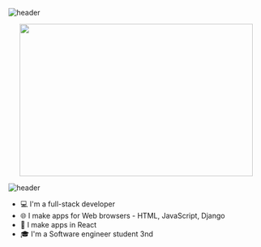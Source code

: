 <div background-image=url("paper.gif")>

  ![header](https://capsule-render.vercel.app/api?type=wave&color=gradient&height=200&section=header&text=Hi+👋+,+I'm+Tal&fontSize=70)
 <p align="center">
    <img width="460" height="300" src="https://user-images.githubusercontent.com/68163421/110490500-0e4be900-80f9-11eb-8494-8fba49a4cf9b.jpg">
</p>

 ![header](https://capsule-render.vercel.app/api?type=wave&color=gradient&height=200&section=footer&fontSize=70)
  * 💻 I'm a full-stack developer
  * 🌐 I make apps for Web browsers - HTML, JavaScript, Django
  * 📱  I make apps in React
  * 🎓 I'm a Software engineer student 3nd
 
 </div>
 
